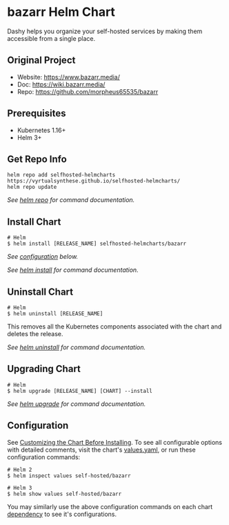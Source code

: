 # bazarr Helm Chart

Dashy helps you organize your self-hosted services by making them accessible from a single place.

## Original Project

+ Website: https://www.bazarr.media/
+ Doc: https://wiki.bazarr.media/
+ Repo: https://github.com/morpheus65535/bazarr

## Prerequisites

- Kubernetes 1.16+
- Helm 3+

## Get Repo Info

```console
helm repo add selfhosted-helmcharts https://vyrtualsynthese.github.io/selfhosted-helmcharts/
helm repo update
```

_See [helm repo](https://helm.sh/docs/helm/helm_repo/) for command documentation._

## Install Chart

```console
# Helm
$ helm install [RELEASE_NAME] selfhosted-helmcharts/bazarr
```

_See [configuration](#configuration) below._

_See [helm install](https://helm.sh/docs/helm/helm_install/) for command documentation._

## Uninstall Chart

```console
# Helm
$ helm uninstall [RELEASE_NAME]
```

This removes all the Kubernetes components associated with the chart and deletes the release.

_See [helm uninstall](https://helm.sh/docs/helm/helm_uninstall/) for command documentation._

## Upgrading Chart

```console
# Helm
$ helm upgrade [RELEASE_NAME] [CHART] --install
```

_See [helm upgrade](https://helm.sh/docs/helm/helm_upgrade/) for command documentation._

## Configuration

See [Customizing the Chart Before Installing](https://helm.sh/docs/intro/using_helm/#customizing-the-chart-before-installing). To see all configurable options with detailed comments, visit the chart's [values.yaml](values.yaml), or run these configuration commands:

```console
# Helm 2
$ helm inspect values self-hosted/bazarr

# Helm 3
$ helm show values self-hosted/bazarr
```

You may similarly use the above configuration commands on each chart [dependency](#dependencies) to see it's configurations.
